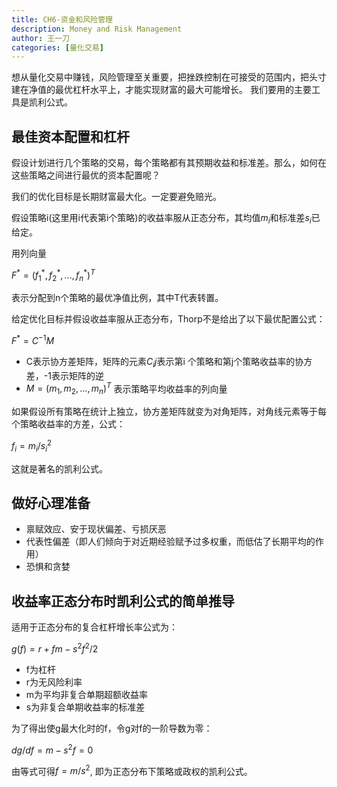 ```yaml
---
title: CH6-资金和风险管理
description: Money and Risk Management
author: 王一刀
categories: [量化交易]
---
```


想从量化交易中赚钱，风险管理至关重要，把挫跌控制在可接受的范围内，把头寸建在净值的最优杠杆水平上，才能实现财富的最大可能增长。
我们要用的主要工具是凯利公式。

## 最佳资本配置和杠杆

假设计划进行几个策略的交易，每个策略都有其预期收益和标准差。那么，如何在这些策略之间进行最优的资本配置呢？

我们的优化目标是长期财富最大化。一定要避免赔光。

假设策略i(这里用i代表第i个策略)的收益率服从正态分布，其均值$m_i$和标准差$s_i$已给定。

用列向量 

$F^* = (f_1^* ,f_2^* ,...,f_n^* )^T$

表示分配到n个策略的最优净值比例，其中T代表转置。

给定优化目标并假设收益率服从正态分布，Thorp不是给出了以下最优配置公式：

$F^* = C^{-1}M$

* C表示协方差矩阵，矩阵的元素$C_ij$表示第i 个策略和第j个策略收益率的协方差，-1表示矩阵的逆
* $M = (m_1,m_2,...,m_n)^T$ 表示策略平均收益率的列向量

如果假设所有策略在统计上独立，协方差矩阵就变为对角矩阵，对角线元素等于每个策略收益率的方差，公式：

$f_i = m_i/s_i^2$

这就是著名的凯利公式。


## 做好心理准备

* 禀赋效应、安于现状偏差、亏损厌恶
* 代表性偏差（即人们倾向于对近期经验赋予过多权重，而低估了长期平均的作用）
* 恐惧和贪婪

## 收益率正态分布时凯利公式的简单推导

适用于正态分布的复合杠杆增长率公式为：

$g(f) = r + fm - s^2f^2/2$

* f为杠杆
* r为无风险利率
* m为平均非复合单期超额收益率
* s为非复合单期收益率的标准差

为了得出使g最大化时的f，令g对f的一阶导数为零：

$dg/df = m - s^2f = 0$

由等式可得$f=m/s^2$, 即为正态分布下策略或政权的凯利公式。

